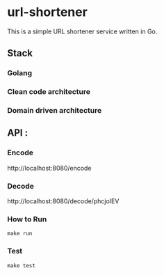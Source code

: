 # url-shortener
This is a simple URL shortener service written in Go.

## Stack
### Golang
### Clean code architecture
### Domain driven architecture 

## API :
### Encode
http://localhost:8080/encode

### Decode
http://localhost:8080/decode/phcjoIEV
### How to Run

```make run```

### Test
```make test```